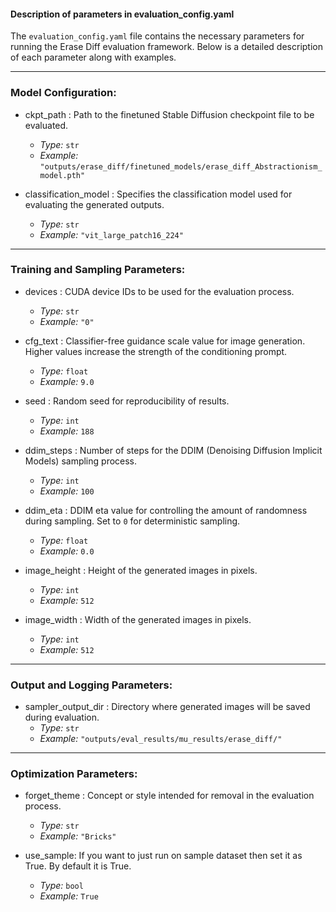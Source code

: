 #### **Description of parameters in evaluation_config.yaml**

The `evaluation_config.yaml` file contains the necessary parameters for running the Erase Diff evaluation framework. Below is a detailed description of each parameter along with examples.

---

### **Model Configuration:**
- ckpt_path : Path to the finetuned Stable Diffusion checkpoint file to be evaluated.  
   - *Type:* `str`  
   - *Example:* `"outputs/erase_diff/finetuned_models/erase_diff_Abstractionism_model.pth"`

- classification_model : Specifies the classification model used for evaluating the generated outputs.  
   - *Type:* `str`  
   - *Example:* `"vit_large_patch16_224"`

---

### **Training and Sampling Parameters:**

- devices : CUDA device IDs to be used for the evaluation process.  
   - *Type:* `str`  
   - *Example:* `"0"`  

- cfg_text : Classifier-free guidance scale value for image generation. Higher values increase the strength of the conditioning prompt.  
   - *Type:* `float`  
   - *Example:* `9.0`  

- seed : Random seed for reproducibility of results.  
   - *Type:* `int`  
   - *Example:* `188`

- ddim_steps : Number of steps for the DDIM (Denoising Diffusion Implicit Models) sampling process.  
   - *Type:* `int`  
   - *Example:* `100`

- ddim_eta : DDIM eta value for controlling the amount of randomness during sampling. Set to `0` for deterministic sampling.  
   - *Type:* `float`  
   - *Example:* `0.0`

- image_height : Height of the generated images in pixels.  
   - *Type:* `int`  
   - *Example:* `512`

- image_width : Width of the generated images in pixels.  
   - *Type:* `int`  
   - *Example:* `512`

---

### **Output and Logging Parameters:**
- sampler_output_dir : Directory where generated images will be saved during evaluation.  
   - *Type:* `str`  
   - *Example:* `"outputs/eval_results/mu_results/erase_diff/"`
---

### **Optimization Parameters:**
- forget_theme : Concept or style intended for removal in the evaluation process.  
   - *Type:* `str`  
   - *Example:* `"Bricks"`

- use_sample: If you want to just run on sample dataset then set it as True. By default it is True.
   - *Type:* `bool`  
   - *Example:* `True`


